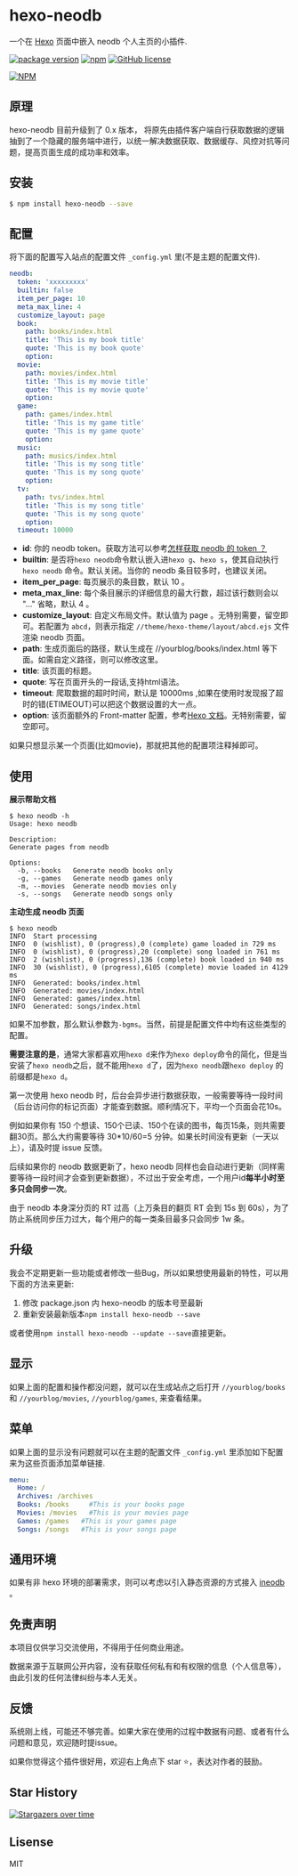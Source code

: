 # hexo-neodb

一个在 [Hexo](https://hexo.io) 页面中嵌入 neodb 个人主页的小插件.

[![package version](https://badge.fury.io/js/hexo-neodb.svg)](https://www.npmjs.com/package/hexo-neodb)
[![npm](https://img.shields.io/npm/dt/hexo-neodb.svg)](https://www.npmjs.com/package/hexo-neodb)
[![GitHub license](https://img.shields.io/github/license/lesslsmore/hexo-neodb.svg)](https://github.com/lesslsmore/hexo-neodb/blob/master/LICENSE)

[![NPM](https://nodei.co/npm/hexo-neodb.png)](https://nodei.co/npm/hexo-neodb/)

## 原理

hexo-neodb 目前升级到了 0.x 版本，
将原先由插件客户端自行获取数据的逻辑抽到了一个隐藏的服务端中进行，以统一解决数据获取、数据缓存、风控对抗等问题，提高页面生成的成功率和效率。

## 安装

``` bash
$ npm install hexo-neodb --save
```

## 配置

将下面的配置写入站点的配置文件 `_config.yml` 里(不是主题的配置文件).

``` yaml
neodb:
  token: 'xxxxxxxxx'
  builtin: false
  item_per_page: 10
  meta_max_line: 4
  customize_layout: page
  book:
    path: books/index.html
    title: 'This is my book title'
    quote: 'This is my book quote'
    option:
  movie:
    path: movies/index.html
    title: 'This is my movie title'
    quote: 'This is my movie quote'
    option:
  game:
    path: games/index.html
    title: 'This is my game title'
    quote: 'This is my game quote'
    option:
  music:
    path: musics/index.html
    title: 'This is my song title'
    quote: 'This is my song quote'
    option:
  tv:
    path: tvs/index.html
    title: 'This is my song title'
    quote: 'This is my song quote'
    option:
  timeout: 10000 
```

- **id**: 你的 neodb token。获取方法可以参考[怎样获取 neodb 的 token ？](https://www.zhihu.com/question/19634899)
- **builtin**: 是否将`hexo neodb`命令默认嵌入进`hexo g`、`hexo s`，使其自动执行`hexo neodb` 命令。默认关闭。当你的 neodb 条目较多时，也建议关闭。
- **item_per_page**: 每页展示的条目数，默认 10 。
- **meta_max_line**: 每个条目展示的详细信息的最大行数，超过该行数则会以 "..." 省略，默认 4 。
- **customize_layout**: 自定义布局文件。默认值为 page 。无特别需要，留空即可。若配置为 `abcd`，则表示指定 `//theme/hexo-theme/layout/abcd.ejs` 文件渲染 neodb 页面。
- **path**: 生成页面后的路径，默认生成在 //yourblog/books/index.html 等下面。如需自定义路径，则可以修改这里。
- **title**: 该页面的标题。
- **quote**: 写在页面开头的一段话,支持html语法。
- **timeout**: 爬取数据的超时时间，默认是 10000ms ,如果在使用时发现报了超时的错(ETIMEOUT)可以把这个数据设置的大一点。
- **option**: 该页面额外的 Front-matter 配置，参考[Hexo 文档](https://hexo.io/docs/front-matter.html)。无特别需要，留空即可。

如果只想显示某一个页面(比如movie)，那就把其他的配置项注释掉即可。

## 使用

**展示帮助文档**

```
$ hexo neodb -h
Usage: hexo neodb

Description:
Generate pages from neodb

Options:
  -b, --books   Generate neodb books only
  -g, --games   Generate neodb games only
  -m, --movies  Generate neodb movies only
  -s, --songs   Generate neodb songs only
```

**主动生成 neodb 页面**

```
$ hexo neodb
INFO  Start processing
INFO  0 (wishlist), 0 (progress),0 (complete) game loaded in 729 ms
INFO  0 (wishlist), 0 (progress),20 (complete) song loaded in 761 ms
INFO  2 (wishlist), 0 (progress),136 (complete) book loaded in 940 ms
INFO  30 (wishlist), 0 (progress),6105 (complete) movie loaded in 4129 ms
INFO  Generated: books/index.html
INFO  Generated: movies/index.html
INFO  Generated: games/index.html
INFO  Generated: songs/index.html
```

如果不加参数，那么默认参数为`-bgms`。当然，前提是配置文件中均有这些类型的配置。

**需要注意的是**，通常大家都喜欢用`hexo d`来作为`hexo deploy`命令的简化，但是当安装了`hexo neodb`之后，就不能用`hexo d`了，因为`hexo neodb`跟`hexo deploy`
的前缀都是`hexo d`。

第一次使用 hexo neodb 时，后台会异步进行数据获取，一般需要等待一段时间（后台访问你的标记页面）才能查到数据。顺利情况下，平均一个页面会花10s。

例如如果你有 150 个想读、150个已读、150个在读的图书，每页15条，则共需要翻30页。那么大约需要等待 30*10/60=5 分钟。如果长时间没有更新（一天以上），请及时提 issue 反馈。

后续如果你的 neodb 数据更新了，hexo neodb 同样也会自动进行更新（同样需要等待一段时间才会查到更新数据），不过出于安全考虑，一个用户id**每半小时至多只会同步一次**。

由于 neodb 本身深分页的 RT 过高（上万条目的翻页 RT 会到 15s 到 60s），为了防止系统同步压力过大，每个用户的每一类条目最多只会同步 1w 条。

## 升级

我会不定期更新一些功能或者修改一些Bug，所以如果想使用最新的特性，可以用下面的方法来更新:

1. 修改 package.json 内 hexo-neodb 的版本号至最新
2. 重新安装最新版本`npm install hexo-neodb --save`

或者使用`npm install hexo-neodb --update --save`直接更新。

## 显示

如果上面的配置和操作都没问题，就可以在生成站点之后打开 `//yourblog/books` 和 `//yourblog/movies`, `//yourblog/games`, 来查看结果。

## 菜单

如果上面的显示没有问题就可以在主题的配置文件 `_config.yml` 里添加如下配置来为这些页面添加菜单链接.

```yaml
menu:
  Home: /
  Archives: /archives
  Books: /books     #This is your books page
  Movies: /movies   #This is your movies page
  Games: /games   #This is your games page
  Songs: /songs   #This is your songs page
```

## 通用环境

如果有非 hexo 环境的部署需求，则可以考虑以引入静态资源的方式接入 [ineodb](https://github.com/lesslsmore/ineodb) 。

## 免责声明

本项目仅供学习交流使用，不得用于任何商业用途。

数据来源于互联网公开内容，没有获取任何私有和有权限的信息（个人信息等），由此引发的任何法律纠纷与本人无关。

## 反馈

系统刚上线，可能还不够完善。如果大家在使用的过程中数据有问题、或者有什么问题和意见，欢迎随时提issue。

如果你觉得这个插件很好用，欢迎右上角点下 star ⭐️，表达对作者的鼓励。

## Star History

[![Stargazers over time](https://starchart.cc/lesslsmore/hexo-neodb.svg)](https://starchart.cc/lesslsmore/hexo-neodb)

## Lisense

MIT
